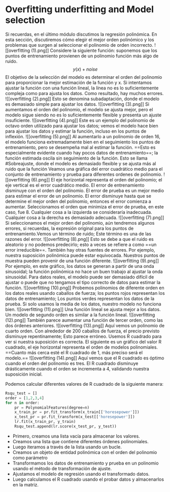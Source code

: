 # Overfitting underfitting and Model selection
Si recuerdas, en el último módulo discutimos la regresión polinómica.
En esta sección, discutiremos cómo elegir el mejor orden polinómico y los problemas que surgen al seleccionar el polinomio de orden incorrecto.
![[overfitting (1).png]]
Considere la siguiente función: suponemos que los puntos de entrenamiento provienen de un polinomio función más algo de ruido.
$$
y(x)+noise
$$
El objetivo de la selección del modelo es determinar el orden del polinomio para proporcionar la mejor estimación de la función y x.
Si intentamos ajustar la función con una función lineal, la línea no es lo suficientemente compleja como para ajusta los datos.
Como resultado, hay muchos errores.
![[overfitting (2).png]]
Esto se denomina subadaptación, donde el modelo es demasiado simple para ajustar los datos.
![[overfitting (3).png]]
Si aumentamos el orden del polinomio, el modelo se ajusta mejor, pero el modelo sigue siendo no es lo suficientemente flexible y presenta un ajuste insuficiente.
![[overfitting (4).png]]
Este es un ejemplo del polinomio de octavo orden utilizado para ajustar los datos; vemos el modelo hace bien para ajustar los datos y estimar la función, incluso en los puntos de inflexión.
![[overfitting (5).png]]
Al aumentarlo a un polinomio de orden 16, el modelo funciona extremadamente bien en el seguimiento los puntos de entrenamiento, pero se desempeña mal al estimar la función.
==Esto es especialmente evidente cuando hay pocos datos de entrenamiento==; la función estimada oscila sin seguimiento de la función.
Esto se llama #Sobreajuste, donde el modelo es demasiado flexible y se ajusta más al ruido que la función
Veamos una gráfica del error cuadrático medio para el conjunto de entrenamiento y prueba para diferentes ordenes de polinomio.
![[overfitting (6).png]]
El eje horizontal representa el orden del polinomio; el eje vertical es el error cuadrático medio.
El error de entrenamiento disminuye con el orden del polinomio.
El error de prueba es un mejor medio para estimar el error de un polinomio. El error disminuye hasta que se determine el mejor orden del polinomio, entonces el error comienza a aumentar.
Seleccionamos el orden que minimiza el error de prueba, en este caso, fue 8.
Cualquier cosa a la izquierda se consideraría inadecuada.
Cualquier cosa a la derecha es demasiado adecuada.
![[overfitting (7).png]]
Si seleccionamos el mejor orden del polinomio, aún tendremos algunos errores, si recuerdas, la expresión original para los puntos de entrenamiento.Vemos un término de ruido; Este término es una de las razones del error.
![[overfitting (8).png]]
Esto se debe a que el ruido es aleatorio y no podemos predecirlo; esto a veces se refiere a como ==un error irreducible==.
También hay otras fuentes de errores.
Por ejemplo, nuestra suposición polinómica puede estar equivocada.
Nuestros puntos de muestra pueden provenir de una función diferente.
![[overfitting (9).png]]
Por ejemplo, en este gráfico, los datos se generan a partir de una onda sinusoidal; la función polinómica no hace un buen trabajo al ajustar la onda sinusoidal.
Para datos reales, el modelo puede ser demasiado difícil de ajustar o puede que no tengamos el tipo correcto de datos para estimar la función.
![[overfitting (10).png]]
Probemos polinomios de diferente orden en los datos reales usando caballos de fuerza; los puntos rojos representan los datos de entrenamiento; Los puntos verdes representan los datos de la prueba.
Si solo usamos la media de los datos, nuestro modelo no funciona bien.
![[overfitting (11).png]]
Una función lineal se ajusta mejor a los datos.
Un modelo de segundo orden es similar a la función lineal.
![[overfitting (12).png]]
También parece aumentar una función de tercer orden, como las dos órdenes anteriores.
![[overfitting (13).png]]
Aquí vemos un polinomio de cuarto orden.
Con alrededor de 200 caballos de fuerza, el precio previsto disminuye repentinamente; Esto parece erróneo.
Usemos R cuadrado para ver si nuestra suposición es correcta.
El siguiente es un gráfico del valor R cuadrado, el eje horizontal representa el orden de modelos polinomiales.
==Cuanto más cerca esté el R cuadrado de 1, más preciso será el modelo.==
![[overfitting (14).png]]
Aquí vemos que el R cuadrado es óptimo cuando el orden del polinomio es tres.
El R cuadrado disminuye drásticamente cuando el orden se incrementa a 4, validando nuestra suposición inicial.

Podemos calcular diferentes valores de R cuadrado de la siguiente manera:
```python
Rsqu_test = []
order = [1,2,3,4]
for n in order:
	pr = PolynomialFeatures(degree=n)
	x_train_pr = pr.fit_transform(x_train[['horesepower']])
	x_test_pr = pr.fit_transform(x_test[['horesepower']])
	lr.fit(x_train_pr, y_train)
	Rsqu_test.append(lr.score(x_test_pr, y_test))
```
- Primero, creamos una lista vacía para almacenar los valores.
- Creamos una lista que contiene diferentes órdenes polinomiales.
- Luego iteramos a través de la lista usando un bucle. 
- Creamos un objeto de entidad polinómica con el orden del polinomio como parámetro 
- Transformamos los datos de entrenamiento y prueba en un polinomio usando el método de transformación de ajuste.
- Ajustamos el modelo de regresión usando el transformado datos.
- Luego calculamos el R cuadrado usando el probar datos y almacenarlos en la matriz.